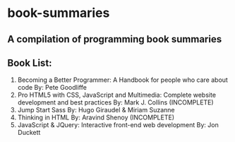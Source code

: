 # book-summaries

##  A compilation of programming book summaries

##  Book List: 
  1.  Becoming a Better Programmer: A Handbook for people who care about code By: Pete Goodliffe
  2.  Pro HTML5 with CSS, JavaScript and Multimedia: Complete website development and best practices By: Mark J. Collins (INCOMPLETE)
  3.  Jump Start Sass By: Hugo Giraudel & Miriam Suzanne
  4.  Thinking in HTML  By: Aravind Shenoy (INCOMPLETE)
  5.  JavaScript & JQuery: Interactive front-end web development By: Jon Duckett
